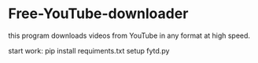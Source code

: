 # Free-YouTube-downloader
this program downloads videos from YouTube in any format at high speed.

start work:
pip install requiments.txt
setup fytd.py

